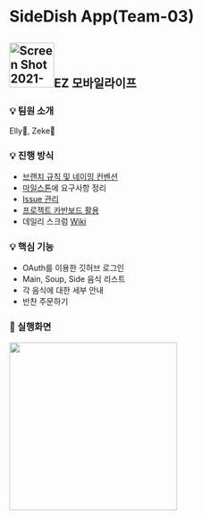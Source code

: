 # SideDish App(Team-03)



## <img width="80" alt="Screen Shot 2021-04-30 at 3 54 15 PM" src="https://user-images.githubusercontent.com/60229909/116659278-52a68780-a9cc-11eb-9ce0-dc1a958a0330.png">EZ 모바일라이프 


### 💡 팀원 소개

Elly👻, Zeke:otter:



### 💡 진행 방식
- [브랜치 규칙 및 네이밍 컨벤션](https://github.com/zeke-iOS/sidedish/wiki)
- [마일스톤](https://github.com/zeke-iOS/sidedish/milestones)에 요구사항 정리
- [Issue 관리](https://github.com/zeke-iOS/sidedish/issues?q=is%3Aissue+is%3Aclosed)
- [프로젝트 카반보드 활용](https://github.com/zeke-iOS/sidedish/projects/1)
- 데일리 스크럼 [Wiki](https://github.com/zeke-iOS/sidedish/wiki/%EB%8D%B0%EC%9D%BC%EB%A6%AC-%EC%8A%A4%ED%81%AC%EB%9F%BC)



### 💡  핵심 기능
- OAuth를 이용한 깃허브 로그인
- Main, Soup, Side 음식 리스트
- 각 음식에 대한 세부 안내
- 반찬 주문하기




### 📱 실행화면

<img width="300" src="https://user-images.githubusercontent.com/60229909/116657005-a6af6d00-a9c8-11eb-8a43-ae94a3e46be8.gif">
